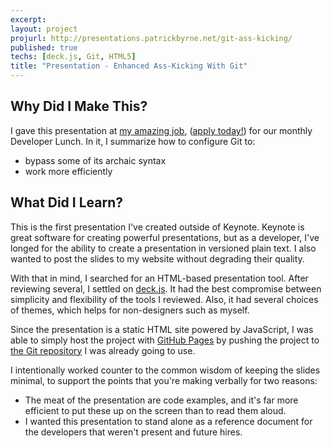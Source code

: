 ```yaml
---
excerpt:
layout: project
projurl: http://presentations.patrickbyrne.net/git-ass-kicking/
published: true
techs: [deck.js, Git, HTML5]
title: "Presentation - Enhanced Ass-Kicking With Git"
---
```


## Why Did I Make This?

I gave this presentation at [my amazing job][tstmedia], ([apply
today!][careers]) for our monthly Developer Lunch. In it, I summarize how to
configure Git to:

* bypass some of its archaic syntax
* work more efficiently

[tstmedia]:http://tstmedia.com/
[careers]:http://www.tstmedia.com/page/show/378986-careers

## What Did I Learn?

This is the first presentation I've created outside of Keynote. Keynote is
great software for creating powerful presentations, but as a developer, I've
longed for the ability to create a presentation in versioned plain text. I also
wanted to post the slides to my website without degrading their quality.

With that in mind, I searched for an HTML-based presentation tool. After
reviewing several, I settled on [deck.js]. It had the best compromise between
simplicity and flexibility of the tools I reviewed. Also, it had several
choices of themes, which helps for non-designers such as myself.

[deck.js]:http://imakewebthings.github.com/deck.js/

Since the presentation is a static HTML site powered by JavaScript, I was able
to simply host the project with [GitHub Pages][gh-pages] by pushing the project
to [the Git repository][repo] I was already going to use.

[gh-pages]:http://pages.github.com/
[repo]:https://github.com/pbyrne/presentations

I intentionally worked counter to the common wisdom of keeping the slides
minimal, to support the points that you're making verbally for two reasons:

* The meat of the presentation are code examples, and it's far more efficient
  to put these up on the screen than to read them aloud.
* I wanted this presentation to stand alone as a reference document for the
  developers that weren't present and future hires.


